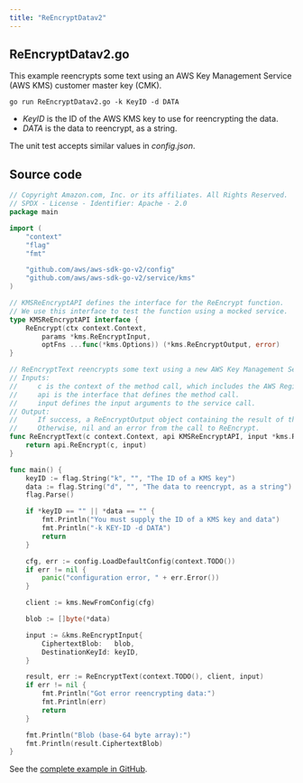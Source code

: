 ```yaml
---
title: "ReEncryptDatav2"
---
```

## ReEncryptDatav2.go

This example reencrypts some text using an AWS Key Management Service (AWS KMS) customer master key (CMK).

`go run ReEncryptDatav2.go -k KeyID -d DATA`

- _KeyID_ is the ID of the AWS KMS key to use for reencrypting the data.
- _DATA_ is the data to reencrypt, as a string.

The unit test accepts similar values in _config.json_.

## Source code

```go
// Copyright Amazon.com, Inc. or its affiliates. All Rights Reserved.
// SPDX - License - Identifier: Apache - 2.0
package main

import (
	"context"
	"flag"
	"fmt"

	"github.com/aws/aws-sdk-go-v2/config"
	"github.com/aws/aws-sdk-go-v2/service/kms"
)

// KMSReEncryptAPI defines the interface for the ReEncrypt function.
// We use this interface to test the function using a mocked service.
type KMSReEncryptAPI interface {
	ReEncrypt(ctx context.Context,
		params *kms.ReEncryptInput,
		optFns ...func(*kms.Options)) (*kms.ReEncryptOutput, error)
}

// ReEncryptText reencrypts some text using a new AWS Key Management Service (AWS KMS) customer master key (CMK).
// Inputs:
//     c is the context of the method call, which includes the AWS Region.
//     api is the interface that defines the method call.
//     input defines the input arguments to the service call.
// Output:
//     If success, a ReEncryptOutput object containing the result of the service call and nil.
//     Otherwise, nil and an error from the call to ReEncrypt.
func ReEncryptText(c context.Context, api KMSReEncryptAPI, input *kms.ReEncryptInput) (*kms.ReEncryptOutput, error) {
	return api.ReEncrypt(c, input)
}

func main() {
	keyID := flag.String("k", "", "The ID of a KMS key")
	data := flag.String("d", "", "The data to reencrypt, as a string")
	flag.Parse()

	if *keyID == "" || *data == "" {
		fmt.Println("You must supply the ID of a KMS key and data")
		fmt.Println("-k KEY-ID -d DATA")
		return
	}

	cfg, err := config.LoadDefaultConfig(context.TODO())
	if err != nil {
		panic("configuration error, " + err.Error())
	}

	client := kms.NewFromConfig(cfg)

	blob := []byte(*data)

	input := &kms.ReEncryptInput{
		CiphertextBlob:   blob,
		DestinationKeyId: keyID,
	}

	result, err := ReEncryptText(context.TODO(), client, input)
	if err != nil {
		fmt.Println("Got error reencrypting data:")
		fmt.Println(err)
		return
	}

	fmt.Println("Blob (base-64 byte array):")
	fmt.Println(result.CiphertextBlob)
}

```

See the [complete example in GitHub](https://github.com/awsdocs/aws-doc-sdk-examples/blob/master/gov2/kms/ReEncryptData/ReEncryptDatav2.go).